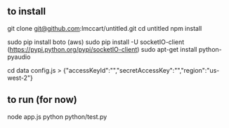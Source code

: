 ## to install

git clone git@github.com:lmccart/untitled.git
cd untitled
npm install

sudo pip install boto (aws)
sudo pip install -U socketIO-client
(https://pypi.python.org/pypi/socketIO-client)
sudo apt-get install python-pyaudio

cd data
config.js > {"accessKeyId":"","secretAccessKey":"","region":"us-west-2"}

## to run (for now)
node app.js
python python/test.py